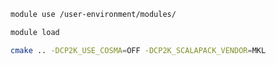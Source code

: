 ```bash
module use /user-environment/modules/
```

```bash
module load 
```

```bash
cmake .. -DCP2K_USE_COSMA=OFF -DCP2K_SCALAPACK_VENDOR=MKL
```
